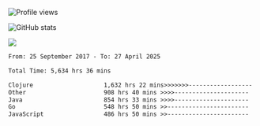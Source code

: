 ![Profile views](https://komarev.com/ghpvc/?username=liuchong)

![GitHub stats](https://github-readme-stats.vercel.app/api?username=liuchong&show_icons=true)

<img src="https://cr-skills-chart-widget.azurewebsites.net/api/api?username=liuchong&skills=Java,JavaScript,Python,Go,Rust,Zig&show-other-skills=true"/>

<!--START_SECTION:waka-->

```txt
From: 25 September 2017 - To: 27 April 2025

Total Time: 5,634 hrs 36 mins

Clojure                    1,632 hrs 22 mins>>>>>>>------------------   28.97 %
Other                      908 hrs 40 mins >>>>---------------------   16.13 %
Java                       854 hrs 33 mins >>>>---------------------   15.17 %
Go                         548 hrs 50 mins >>-----------------------   09.74 %
JavaScript                 486 hrs 50 mins >>-----------------------   08.64 %
```

<!--END_SECTION:waka-->
